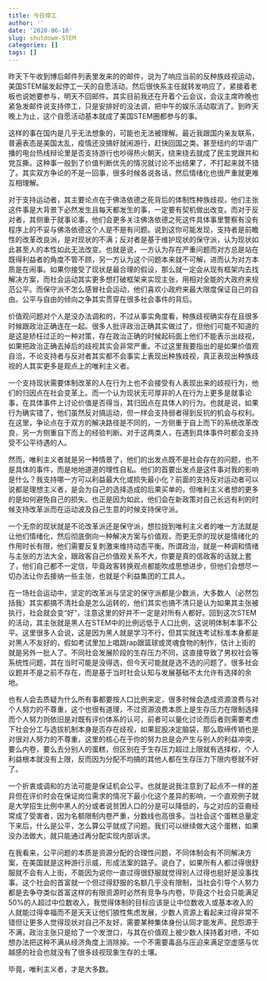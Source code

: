 ```yaml
---
title: 今日停工
author: ''
date: '2020-06-10'
slug: shutdowm-STEM
categories: []
tags: []
---
```


昨天下午收到博后邮件列表里发来的的邮件，说为了响应当前的反种族歧视运动，美国STEM届发起停工一天的自愿活动。然后很快系主任就转发响应了，紧接着老板也说她要参与，明天不回邮件。其实目前我还在开着个云会议，会议主席昨晚也紧急发邮件说支持停工，只是安排好的没法调，把中午的娱乐活动取消了。到昨天晚上为止，这个自愿活动基本就成了美国STEM圈都参与的事。

这样的事在国内是几乎无法想象的，可能也无法被理解。最近我跟国内亲友联系，普遍表态是美国太乱，疫情还没搞好就闹游行，赶快回国之类。甚至纽约的华语广播的电台热线辩论里是否支持游行也吵得热火朝天，绕来绕去就成了民主党跟共和党互撕。这种事一般到了价值判断优先的情况就讨论不出结果了，不打起来就不错了。其实双方争论的不是一回事，很多时候各说各话，然后情绪化也很严重就更难互相理解。

对于支持运动者，其主要论点在于佛洛依德之死背后的体制性种族歧视，他们主张这件事是大背景下必然发生且每天都发生的事，一定要有契机做出改变。而对于反对者，其侧重于就事论事，他们会更多关注佛洛依德之死这件具体事里警察有没有程序上的不妥与佛洛依德这个人是不是有问题。说到这你可能发现，支持者是前瞻性的改革改良派，是对现状的不满；反对者是基于维护现状的保守派，认为现状如此甚至人的本性如此无法改变。也就是说，一方认为存在严重问题而对方总是站在既得利益者的角度不管不顾，另一方认为这个问题本来就不可解，进而认为对方本质是在闹事。如果你接受了现状是最合理的假设，那么就一定会从现有框架内去找解决方案，而社会运动其实更多想打破框架来实现主张，用相对全能的大政府来规范公平。而保守派不怎么感冒社会运动，他们喜欢小政府来最大限度保证自己的自由。公平与自由的倾向之争其实贯穿在很多社会事件的背后。

价值观问题对个人是没办法调和的，不过从事实角度看，种族歧视确实存在且很多时候跟政治正确连在一起。很多人批评政治正确其实做过了，但他们可能不知道的是这是矫枉过正的一种对策，存在政治正确的时候起码面上他们不能表示出歧视，如果把政治正确去掉后的歧视其实会非常严重。不过这里我要指出的是如果价值观自洽，不论支持者与反对者其实都不会事实上表现出种族歧视，真正表现出种族歧视的人其实更多是观点上的唯利主义者。

一个支持现状需要体制改革的人在行为上也不会接受有人表现出来的歧视行为，他们的归因点在社会变革上。而一个认为现状无可厚非的人在行为上更多是就事论事，在具体事件上讨论价值是否得当，其归因点在具体人的行为。也就是说，如果行为确实错了，他们虽然反对搞运动，但一样会支持弱者得到反抗的机会与权利。在这里，争论点在于双方的解决路径是不同的，一方侧重于自上而下的系统改革改良，另一方侧重自下而上的经验判断。对于这两类人，在遇到具体事件时都会支持受不公平待遇的人。

然而，唯利主义者就是另一种情景了，他们的出发点既不是社会存在的问题，也不是具体的事件，而是地地道道的理性自私。他们的首要出发点是这件事对我的影响是什么？我支持哪一方可以利益最大化或损失最小化？前面的支持反对运动者可以说都是理想主义者，是会为自己的选择造成的后果买单的，但唯利主义者想的更多的是如何避免自己的损失。也正是因为如此，他们会在新政策对自己长远有利的时候支持改革派而在运动波及自己生意的时候支持保守派。

一个无奈的现状就是不论改革派还是保守派，想拉拢到唯利主义者的唯一方法就是让他们情绪化，然后彻底倒向一种解决方案与价值观，而更无奈的现状是情绪化的作用时长有限，他们需要反复刺激来维持动态平衡。所谓政治，就是一种调和情绪与主张的方法大全，跟政客自己价值观关系不大，你要是真的信政客的话就上套了，他们自己都不一定信，毕竟政客转换观点都能吹成思想进步，但他们会想尽一切办法让你去接纳一些主张，也就是个利益集团的工具人。

在一场社会运动中，坚定的改革派与坚定的保守派都是少数派，大多数人（必然包括我）其实都搞不清社会是怎么运转的，他们其实也搞不清只是认为如果其主张被执行，社会就会变“好”，注意这里的好并不一定是对所有人都好。回到这次STEM的活动，其主张就是黑人在STEM中的比例远低于人口比例，这说明体制本事不公平。这里很多人会说，这是因为黑人就是学习不行，但其实就连考试标准本身都是对黑人不友好的，假如考试里加上唱跳rap跟篮球或灵魂食物的制作，估计上街的就是另外一批人了。不同社会发展阶段的生存压力不同，这直接导致了男权社会等系统性问题，其在当时可能是没得选，但今天可能就是选不选的问题了。很多社会议题并不是之前不存在，而是基于当时社会认知与发展基础不太允许有选择的余地。

也有人会去质疑为什么所有事都要按人口比例来定，很多时候会造成资源浪费与对个人努力的不尊重，这个也很有道理，不过资源浪费本质上是生存压力在限制选择而个人努力则依旧是对既有评价体系的认可，前者可以量化讨论而后者则需要考虑下社会分工与选拔机制本身是否存在歧视，如果屁股决定脑袋，那么取缔传销也是对很对人努力的不尊重，这里的核心在于你的努力总是会产生与别人的利益冲突，要么内卷，要么去分别人的蛋糕，但区别在于生存压力超过上限就有选择权，个人利益根本就没有上限，反而因为分配不均搞的其他人都在生存压力下限内卷就不好了。

一个折衷或调和的方法可能是保证机会公平。也就是说我注意到了起点不一样的差异但在评价时会在保证岗位需求的情况下最小化这个差异的影响，一个直观例子就是大学招生比例中黑人的分或者说贫困人口的分是可以降低的，与之对应的亚裔经常成了受害者，因为名额限制内卷严重，分数线也高很多。当社会这个蛋糕总量定下来后，什么是公平，怎么算公平就成了问题。我们可以继续做大这个蛋糕，如果没办法做大，就只能通过再分配实现内部诉求。

在我看来，公平问题的本质是资源分配的合理性问题，不同体制会有不同解决方案，在美国就是这种游行示威，形成法案的路子。说白了，如果所有人都过得很舒服就不会有人上街，不能因为说你一直过得很舒服就觉得别人过得也挺好是没事找事。这个社会的首富就一个但过得舒服的名额几乎没有限制，当社会引导个人努力都是去争夺类似首富这样的有限资源时必然有竞争与内卷，毕竟这个社会只能满足50%的人超过中位数收入，我觉得体制的目标应该是让中位数收入或基本收入的人就能过得幸福而不是天天让他们狼性焦虑发展，少数人资源上看起来过得非常不错但让更多人觉得现状对自己不友好，需要某种集体身份认同才能发声。民怨源于不满，政治主张只是给了一个发泄口，与其在价值观上被少数人挟持着对喷，不如想办法把这种不满从经济角度上消除掉。一个不需要毒品与压迫来满足空虚感与优越感的社会也就没有了很多歧视现象生存的土壤。

毕竟，唯利主义者，才是大多数。
